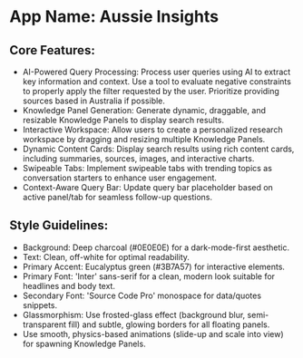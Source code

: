 # **App Name**: Aussie Insights

## Core Features:

- AI-Powered Query Processing: Process user queries using AI to extract key information and context. Use a tool to evaluate negative constraints to properly apply the filter requested by the user. Prioritize providing sources based in Australia if possible.
- Knowledge Panel Generation: Generate dynamic, draggable, and resizable Knowledge Panels to display search results.
- Interactive Workspace: Allow users to create a personalized research workspace by dragging and resizing multiple Knowledge Panels.
- Dynamic Content Cards: Display search results using rich content cards, including summaries, sources, images, and interactive charts.
- Swipeable Tabs: Implement swipeable tabs with trending topics as conversation starters to enhance user engagement.
- Context-Aware Query Bar: Update query bar placeholder based on active panel/tab for seamless follow-up questions.

## Style Guidelines:

- Background: Deep charcoal (#0E0E0E) for a dark-mode-first aesthetic.
- Text: Clean, off-white for optimal readability.
- Primary Accent: Eucalyptus green (#3B7A57) for interactive elements.
- Primary Font: 'Inter' sans-serif for a clean, modern look suitable for headlines and body text.
- Secondary Font: 'Source Code Pro' monospace for data/quotes snippets.
- Glassmorphism: Use frosted-glass effect (background blur, semi-transparent fill) and subtle, glowing borders for all floating panels.
- Use smooth, physics-based animations (slide-up and scale into view) for spawning Knowledge Panels.